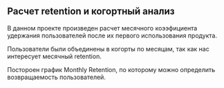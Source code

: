 ## Расчет retention и когортный анализ

В данном проекте произведен расчет месячного коээфициента удержания пользователей после их первого использования продукта.

Пользователи были объединены в когорты по месяцам, так как нас интересует месячный retention.

Постороен график Monthly Retention, по которому можно определить возвращаемость пользователей.

